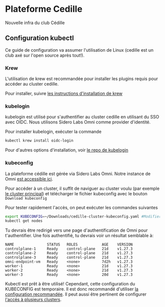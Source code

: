 # Plateforme Cedille
Nouvelle infra du club Cédille

## Configuration kubectl
Ce guide de configuration va assumer l'utilisation de Linux (cedille est un club axé sur l'open source après tout!).

### Krew
L'utilisation de krew est recommandée pour installer les plugins requis pour accéder au cluster cedille.

Pour installer, suivre [les instructions d'installation de krew](https://krew.sigs.k8s.io/docs/user-guide/setup/install/)

### kubelogin
kubelogin est utilisé pour s'authentifier au cluster cedille en utilisant du SSO avec OIDC. Nous utilisons Sidero Labs Omni comme provider d'identité.

Pour installer kubelogin, exécuter la  commande 
```bash
kubectl krew install oidc-login
```

Pour d'autres options d'installation, voir [le repo de kubelogin](https://github.com/int128/kubelogin)

### kubeconfig
La plateforme cédille est gérée via Sidero Labs Omni. Notre instance de Omni [est accessible ici](https://cedille.omni.siderolabs.io/omni/).

Pour accéder à un cluster, il suffit de naviguer au cluster voulu (par exemple [le cluster principal](https://cedille.omni.siderolabs.io/cluster/cedille-cluster/overview)) et télécharger le fichier kubeconfig avec le bouton `Download kubeconfig`

Pour tester rapidement l'accès, on peut exécuter les commandes suivantes
```bash
export KUBECONFIG=~/Downloads/cedille-cluster-kubeconfig.yaml #Modifier selon l'emplacement du kubeconfig téléchargé
kubectl get nodes
```

Tu devrais être redirigé vers une page d'authentification de Omni pour t'authentifier. Une fois authentifié, tu devrais voir un résultat semblable à:
```console
NAME               STATUS   ROLES           AGE    VERSION
controlplane-1     Ready    control-plane   21d    v1.27.3
controlplane-2     Ready    control-plane   21d    v1.27.3
controlplane-3     Ready    control-plane   21d    v1.27.3
omni-endpoint-vm   Ready    <none>          7d2h   v1.27.3
worker-1           Ready    <none>          21d    v1.27.3
worker-2           Ready    <none>          21d    v1.27.3
worker-3           Ready    <none>          20d    v1.27.3
```

Kubectl est prêt à être utilisé! Cependant, cette configuration du KUBECONFIG est temporaire. Il est donc recommandé d'utiliser [la configuration recommandée](https://kubernetes.io/docs/concepts/configuration/organize-cluster-access-kubeconfig/). Il peut aussi être pertinent de configurer [l'accès à plusieurs clusters](https://kubernetes.io/docs/tasks/access-application-cluster/configure-access-multiple-clusters/).
